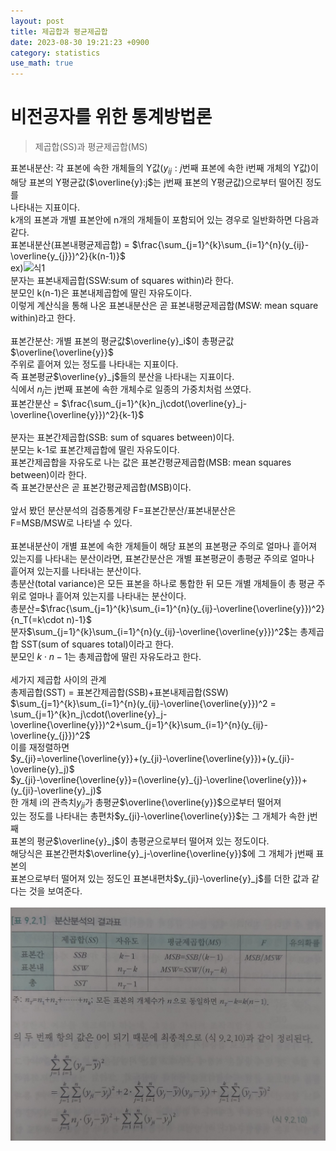 ```yaml
---
layout: post
title: 제곱합과 평균제곱합  
date: 2023-08-30 19:21:23 +0900
category: statistics 
use_math: true
---
```

# 비전공자를 위한 통계방법론  
> 제곱합(SS)과 평균제곱합(MS)    

표본내분산: 각 표본에 속한 개체들의 Y값($y_{ij}:j$번째 표본에 속한 i번째 개체의 Y값)이  
해당 표본의 Y평균값($\overline{y}:j$는 j번째 표본의 Y평균값)으로부터 떨어진 정도를  
나타내는 지표이다.  
k개의 표본과 개별 표본안에 n개의 개체들이 포함되어 있는 경우로 일반화하면 다음과 같다.  
표본내분산(표본내평균제곱합) = $\frac{\sum_{j=1}^{k}\sum_{i=1}^{n}(y_{ij}-\overline{y_{j}})^2}{k(n-1)}$  
ex)![식1](https://latex.codecogs.com/svg.image?({\frac{\sum_{i=1}^{20}(y_{1i}-\overline{y}1)^2}{20-1}&plus;\frac{\sum_{i=1}^{20}(y_{2i}-\overline{y}2)^2}{20-1}&plus;\frac{\sum_{i=1}^{20}(y_{3i}-\overline{y}3)^2}{20-1}&plus;\frac{\sum_{i=1}^{20}(y_{4i}-\overline{y}_4)^2}{20-1}})\div&space;4&space;)  
분자는 표본내제곱합(SSW:sum of squares within)라 한다.  
분모인 k(n-1)은 표본내제곱합에 딸린 자유도이다.  
이렇게 계산식을 통해 나온 표본내분산은 곧 표본내평균제곱합(MSW: mean square within)라고 한다.
<br>  
표본간분산: 개별 표본의 평균값$\overline{y}_i$이 총평균값$\overline{\overline{y}}$  
주위로 흩어져 있는 정도를 나타내는 지표이다.  
즉 표본평균$\overline{y}_j$들의 분산을 나타내는 지표이다.  
식에서 $n_j$는 j번째 표본에 속한 개체수로 일종의 가중치처럼 쓰였다.  
표본간분산 = $\frac{\sum_{j=1}^{k}n_j\cdot(\overline{y}_j-\overline{\overline{y}})^2}{k-1}$
<br>  
분자는 표본간제곱합(SSB: sum of squares between)이다.  
분모는 k-1로 표본간제곱합에 딸린 자유도이다.  
표본간제곱합을 자유도로 나는 값은 표본간평균제곱합(MSB: mean squares between)이라 한다.  
즉 표본간분산은 곧 표본간평균제곱합(MSB)이다.
<br>  
앞서 봤던 분산분석의 검증통계량 F=표본간분산/표본내분산은  
F=MSB/MSW로 나타낼 수 있다.
<br>  
표본내분산이 개별 표본에 속한 개체들이 해당 표본의 표본평균 주의로 얼마나 흩어져  
있는지를 나타내는 분산이라면, 표본간분산은 개별 표본평균이 총평균 주의로 얼마나  
흩어져 있는지를 나타내는 분산이다.  
총분산(total variance)은 모든 표본을 하나로 통합한 뒤 모든 개별 개체들이 총 평균 주위로 얼마나 흩어져 있는지를 나타내는 분산이다.  
총분산=$\frac{\sum_{j=1}^{k}\sum_{i=1}^{n}(y_{ij}-\overline{\overline{y}})^2}{n_T(=k\cdot n)-1}$  
분자$\sum_{j=1}^{k}\sum_{i=1}^{n}(y_{ij}-\overline{\overline{y}})^2$는 총제곱합 SST(sum of squares total)이라고 한다.  
분모인 $k \cdot n-1$는 총제곱합에 딸린 자유도라고 한다.
<br>  
세가지 제곱합 사이의 관계  
총제곱합(SST) = 표본간제곱합(SSB)+표본내제곱합(SSW)  
$\sum_{j=1}^{k}\sum_{i=1}^{n}(y_{ij}-\overline{\overline{y}})^2 =
\sum_{j=1}^{k}n_j\cdot(\overline{y}_j-\overline{\overline{y}})^2+\sum_{j=1}^{k}\sum_{i=1}^{n}(y_{ij}-\overline{y_{j}})^2$  
이를 재정렬하면  
$y_{ji}=\overline{\overline{y}}+(y_{ji}-\overline{\overline{y}})+(y_{ji}-\overline{y}_j)$  
$y_{ji}-\overline{\overline{y}}=(\overline{y}_{j}-\overline{\overline{y}})+(y_{ji}-\overline{y}_j)$  
한 개체 i의 관측치$y_{ji}$가 총평균$\overline{\overline{y}}$으로부터 떨어져  
있는 정도를 나타내는 총편차$y_{ji}-\overline{\overline{y}}$는 그 개체가 속한 j번째  
표본의 평균$\overline{y}_j$이 총평균으로부터 떨어져 있는 정도이다.  
해당식은 표본간편차$\overline{y}_j-\overline{\overline{y}}$에 그 개체가 j번째 표본의  
표본으로부터 떨어져 있는 정도인 표본내편차$y_{ji}-\overline{y}_j$를 더한 값과 같다는 것을 보여준다.
<br>    
![분산분석 결과표](https://github.com/shina1221/shina1221.github.io/blob/main/_posts/%EB%8F%84%EC%84%9C/%EB%B9%84%EC%A0%84%EA%B3%B5%EC%9E%90%EB%A5%BC%20%EC%9C%84%ED%95%9C%20%ED%86%B5%EA%B3%84%EB%B0%A9%EB%B2%95%EB%A1%A0/img/%EB%B6%84%EC%82%B0%EB%B6%84%EC%84%9D%20%EA%B2%B0%EA%B3%BC%ED%91%9C.jpg)  
